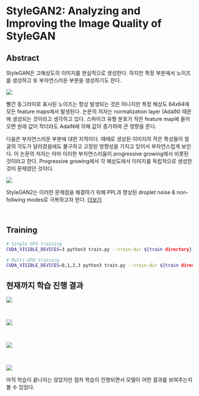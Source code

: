 # StyleGAN2: Analyzing and Improving the Image Quality of StyleGAN

## Abstract
StyleGAN은 고해상도의 이미지를 현실적으로 생성한다. 하지만 특정 부분에서 노이즈를 생성하고 또 부자연스러운 부분을 생성하기도 한다.

![](https://images.velog.io/images/heaseo/post/fa8cd4cd-b240-4ead-ba00-27b5b8229415/StyleGAN_artifacts.png)

빨간 동그라미로 표시된 노이즈는 항상 발생되는 것은 아니지만 특정 해상도 64x64에 모든 feature maps에서 발생된다. 논문의 저자는 normalization layer (AdaIN) 때문에 생성되는 것이라고 생각하고 있다. 스파이크 유형 분포가 작은 feature map에 들어오면 원래 값이 작더라도 AdaIN에 의해 값이 증가하여 큰 영향을 준다. 

다음은 부자연스러운 부분에 대한 지적이다. 때때로 생성된 이미지의 작은 특성들이 얼굴의 각도가 달라졌음에도 불구하고 고정된 방향성을 가지고 있어서 부자연스럽게 보인다. 이 논문의 저자는 아마 이러한 부자연스러움이 progressive growing에서 비롯된 것이라고 한다. Progressive growing에서 각 해상도에서 이미지를 독립적으로 생성한 것이 문제였던 것이다.

![](https://images.velog.io/images/heaseo/post/cffbd8ad-0af7-4c69-a356-516ce146d07a/StyleGANv1_artifacts.png)

StyleGAN2는 이러한 문제점을 해결하기 위해 PPL과 향상된 droplet noise & non-follwing modes로 극복하고자 한다. [더보기](https://velog.io/@heaseo/StyleGAN-V2-Analyzing-and-Improving-the-Image-Quality-of-StyleGAN)

<br />

## Training
```bash
# Single GPU training
CUDA_VISIBLE_DEVICES=3 python3 train.py --train-dir ${train directory} --eval-dir ${test directory} - --outputs-dir ${a directory where trained models will be saved}  --batch-size 16 --patch-size 256
```

```bash
# Multi-GPU training
CUDA_VISIBLE_DEVICES=0,1,2,3 python3 train.py --train-dir ${train directory} --eval-dir ${test directory} - --outputs-dir ${a directory where trained models will be saved}  --batch-size 16 --patch-size 256--distributed
```

## 현재까지 학습 진행 결과
![](https://images.velog.io/images/heaseo/post/d2da0882-456c-4ca9-a688-90b6391cadef/preds_0.jpg)

<br />

![](https://images.velog.io/images/heaseo/post/f7d60a9b-7847-4fd4-9d1d-66908815204f/preds_1.jpg)

<br />

![](https://images.velog.io/images/heaseo/post/44babf96-1c01-44fb-904d-7f8ef83318ba/preds_10.jpg)

<br />

![](https://images.velog.io/images/heaseo/post/d21d242a-7f6b-405a-ae0e-6abd1c379346/preds_31.jpg)

아직 학습이 끝나지는 않았지만 점차 학습이 진행되면서 모델이 어떤 결과를 보여주는지 볼 수 있었다. 